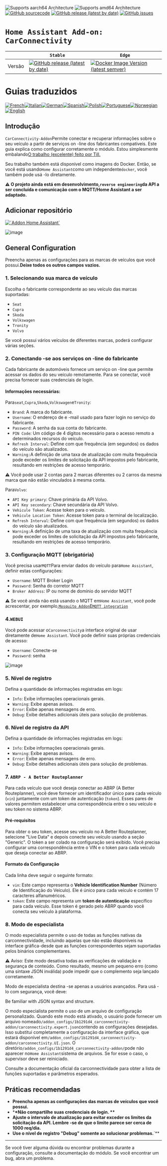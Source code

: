 ![Supports aarch64 Architecture][aarch64-shield]
![Supports amd64 Architecture][amd64-shield]
[![GitHub sourcecode](https://img.shields.io/badge/Source-GitHub-green)](https://github.com/Pulpyyyy/carconnectivity-addon/)
[![GitHub release (latest by date)](https://img.shields.io/github/v/release/Pulpyyyy/carconnectivity-addon)](https://github.com/Pulpyyyy/carconnectivity-addon/releases/latest)
[![GitHub issues](https://img.shields.io/github/issues/Pulpyyyy/carconnectivity-addon)](https://github.com/Pulpyyyy/carconnectivity-addon/issues)

[aarch64-shield]: https://img.shields.io/badge/aarch64-yes-green.svg
[amd64-shield]: https://img.shields.io/badge/amd64-yes-green.svg


# `Home Assistant Add-on: CarConnectivity`

|        | `Stable`                                                                                                                                                                                                     | `Edge`                                                                                                                                                                                                                                                          |
| ------ | ------------------------------------------------------------------------------------------------------------------------------------------------------------------------------------------------------------ | --------------------------------------------------------------------------------------------------------------------------------------------------------------------------------------------------------------------------------------------------------------- |
| Versão | [![GitHub release (latest by date)](https://img.shields.io/docker/v/pulpyyyy/carconnectivity-addon-amd64?&sort=date&label=&style=for-the-badge)](https://github.com/pulpyyyy/carconnectivity-addon/releases) | [![Docker Image Version (latest semver)](https://img.shields.io/docker/v/pulpyyyy/carconnectivity-addon-edge-amd64?&sort=date&label=&style=for-the-badge)](https://github.com/Pulpyyyy/carconnectivity-addon/blob/main/carconnectivity-addon-edge/CHANGELOG.md) |

# Guias traduzidos

[![French](https://raw.githubusercontent.com/Pulpyyyy/carconnectivity-addon/refs/heads/main/.github/img/FR.svg)](https://github.com/Pulpyyyy/carconnectivity-addon/blob/main/README.fr.md)[![Italian](https://raw.githubusercontent.com/Pulpyyyy/carconnectivity-addon/refs/heads/main/.github/img/IT.svg)](https://github.com/Pulpyyyy/carconnectivity-addon/blob/main/README.it.md)[![German](https://raw.githubusercontent.com/Pulpyyyy/carconnectivity-addon/refs/heads/main/.github/img/DE.svg)](https://github.com/Pulpyyyy/carconnectivity-addon/blob/main/README.de.md)[![Spanish](https://raw.githubusercontent.com/Pulpyyyy/carconnectivity-addon/refs/heads/main/.github/img/ES.svg)](https://github.com/Pulpyyyy/carconnectivity-addon/blob/main/README.es.md)[![Polish](https://raw.githubusercontent.com/Pulpyyyy/carconnectivity-addon/refs/heads/main/.github/img/PL.svg)](https://github.com/Pulpyyyy/carconnectivity-addon/blob/main/README.pl.md)[![Portuguese](https://raw.githubusercontent.com/Pulpyyyy/carconnectivity-addon/refs/heads/main/.github/img/PT.svg)](https://github.com/Pulpyyyy/carconnectivity-addon/blob/main/README.pt.md)[![Norwegian](https://raw.githubusercontent.com/Pulpyyyy/carconnectivity-addon/refs/heads/main/.github/img/NO.svg)](https://github.com/Pulpyyyy/carconnectivity-addon/blob/main/README.no.md)[![English](https://raw.githubusercontent.com/Pulpyyyy/carconnectivity-addon/refs/heads/main/.github/img/US.svg)](https://github.com/Pulpyyyy/carconnectivity-addon/blob/main/README.md)

## Introdução

`CarConnectivity-Addon`Permite conectar e recuperar informações sobre o seu veículo a partir de serviços on -line dos fabricantes compatíveis. Este guia explica como configurar corretamente o módulo.
Estou simplesmente embalando[O trabalho (excelente) feito por Till.](https://github.com/tillsteinbach/CarConnectivity)

Seu trabalho também está disponível como imagens do Docker. Então, se você está usando`Home Assistant`como um independente`docker`, você também pode usá -lo diretamente.

**⚠️ O projeto ainda está em desenvolvimento,`reverse engineering`da API a ser concluída e comunicação com o MQTT/Home Assistant a ser adaptado.**

## Adicionar repositório

[![\`Addon Home Assistant\`](https://raw.githubusercontent.com/Pulpyyyy/carconnectivity-addon/refs/heads/main/.github/img/addon-ha.svg)](https://my.home-assistant.io/redirect/supervisor_add_addon_repository/?repository_url=https%3A%2F%2Fgithub.com%2FPulpyyyy%2Fcarconnectivity-addon)

![image](https://raw.githubusercontent.com/Pulpyyyy/carconnectivity-addon/refs/heads/main/img/mqtt_device.png)

## General Configuration

Preencha apenas as configurações para as marcas de veículos que você possui.**Deixe todos os outros campos vazios.**

### 1. Selecionando sua marca de veículo

Escolha o fabricante correspondente ao seu veículo das marcas suportadas:

-   `Seat`
-   `Cupra`
-   `Skoda`
-   `Volkswagen`
-   `Tronity`
-   `Volvo`

Se você possui vários veículos de diferentes marcas, poderá configurar várias seções.

### 2. Conectando -se aos serviços on -line do fabricante

Cada fabricante de automóveis fornece um serviço on -line que permite acessar os dados do seu veículo remotamente. Para se conectar, você precisa fornecer suas credenciais de login.

#### Informações necessárias:

Para`seat`,`Cupra`,`Skoda`,`Volkswagen`e`Tronity`:

-   `Brand`: A marca do fabricante.
-   `Username`: O endereço de e -mail usado para fazer login no serviço do fabricante.
-   `Password`: A senha da sua conta do fabricante.
-   `PIN Code`: Um código de 4 dígitos necessário para o acesso remoto a determinados recursos do veículo.
-   `Refresh Interval`: Define com que frequência (em segundos) os dados do veículo são atualizados.
-   `Warning:`A definição de uma taxa de atualização com muita frequência pode exceder os limites de solicitação da API impostos pelo fabricante, resultando em restrições de acesso temporário.

⚠️ Você pode usar 2 contas para 2 marcas diferentes ou 2 carros da mesma marca que não estão vinculados à mesma conta.

Para`Volvo`:

-   `API Key primary`: Chave primária da API Volvo.
-   `API Key secondary`: Chave secundária da API Volvo.
-   `Vehicule Token`: Acesse token para o veículo.
-   `Vehicule Location Token`: Acesse token para o terminal de localização.
-   `Refresh Interval`: Define com que frequência (em segundos) os dados do veículo são atualizados.
-   `Warning:`A definição de uma taxa de atualização com muita frequência pode exceder os limites de solicitação da API impostos pelo fabricante, resultando em restrições de acesso temporário.

### 3. Configuração MQTT (obrigatória)

Você precisa usar`MQTT`Para enviar dados do veículo para`Home Assistant`, definir estas configurações:

-   `Username`: MQTT Broker Login
-   `Password`: Senha do corretor MQTT
-   `Broker Address`: IP ou nome de domínio do servidor MQTT

⚠️ Se você ainda não está usando o MQTT em`Home Assistant`, você pode acrescentar, por exemplo,[`Mosquito Addon`E`MQTT integration`](https://www.home-assistant.io/integrations/mqtt)

### 4.`WEBUI`

Você pode acessar o`Carconnectivity`a interface original de usar diretamente de`Home Assistant`.
Você pode definir suas próprias credenciais de acesso:

-   `Username`: Conecte-se
-   `Password`: senha

![image](https://raw.githubusercontent.com/Pulpyyyy/carconnectivity-addon/refs/heads/main/img/webui.png)

### 5. Nível de registro

Defina a quantidade de informações registradas em logs:

-   `Info`: Exibe informações operacionais gerais.
-   `Warning`: Exibe apenas avisos.
-   `Error`: Exibe apenas mensagens de erro.
-   `Debug`: Exibe detalhes adicionais úteis para solução de problemas.

### 6. Nível de registro da API

Defina a quantidade de informações registradas em logs:

-   `Info`: Exibe informações operacionais gerais.
-   `Warning`: Exibe apenas avisos.
-   `Error`: Exibe apenas mensagens de erro.
-   `Debug`: Exibe detalhes adicionais úteis para solução de problemas.

### 7. `ABRP - A Better Routeplanner`

Para cada veículo que você deseja conectar ao ABRP (A Better Routeplanner), você deve fornecer um identificador único para cada veículo (`vin`) juntamente com um token de autenticação (`token`). Esses pares de valores permitem estabelecer uma correspondência entre o seu veículo e seu token no sistema ABRP.

#### Pré-requisitos

Para obter o seu token, acesse seu veículo no A Better Routeplanner, selecione "Live Data" e depois conecte seu veículo usando a seção "Generic". O token a ser colado na configuração será exibido. Você precisa configurar uma correspondência entre o VIN e o token para cada veículo que deseja conectar ao ABRP.

#### Formato da Configuração

Cada linha deve seguir o seguinte formato:

- `vin`: Este campo representa o **Vehicle Identification Number** (Número de Identificação do Veículo). Ele é único para cada veículo e contém 17 caracteres alfanuméricos.
- `token`: Este campo representa um **token de autenticação** específico para cada veículo. Esse token é gerado pelo ABRP quando você conecta seu veículo à plataforma.

### 8. Modo de especialista

O modo especialista permite o uso de todas as funções nativas da carconnectividade, incluindo aquelas que não estão disponíveis na interface gráfica-desde que as funções correspondentes sejam suportadas pelos binários complementares.

⚠️ Aviso:
Este modo desativa todas as verificações de validação e segurança de conteúdo. Como resultado, mesmo um pequeno erro (como uma sintaxe JSON inválida) pode impedir que o complemento seja lançado corretamente.

Modo de especialista destina -se apenas a usuários avançados.
Para usá -lo com segurança, você deve:

Be familiar with JSON syntax and structure.

O modo especialista permite o uso de um arquivo de configuração personalizado. Quando este modo está ativado, o usuário pode fornecer um arquivo nomeado`/addon_configs/1b1291d4_carconnectivity-addon/carconnectivity.expert.json`contendo as configurações desejadas. Isso substitui completamente a configuração da interface gráfica, que estará disponível em`/addon_configs/1b1291d4_carconnectivity-addon/carconnectivity.UI.json`. O diretório`/addon_configs/1b1291d4_carconnectivity-addon/`pode não aparecer no`Home Assistant`sistema de arquivos. Se for esse o caso, o supervisor deve ser reiniciado.

Consulte a documentação oficial da carconnectividade para obter a lista de funções suportadas e parâmetros esperados.

## Práticas recomendadas

-   **Preencha apenas as configurações das marcas de veículos que você possui.**
-   \***\*Não compartilhe suas credenciais de login. \*\***
-   **Ajuste o intervalo de atualização para evitar exceder os limites da solicitação da API. Lembre -se de que o limite parece ser cerca de 1000 req/dia.**
-   **Use o nível de registro "Debug" somente ao solucionar problemas.**\`\*\*

* * *

Se você tiver alguma dúvida ou encontrar problemas durante a configuração, consulte a documentação do módulo.
Se você encontrar um bug, abra um problema.
